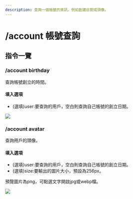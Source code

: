 ```yaml
---
description: 查詢一個帳號的資訊，例如創建日期或頭像。
---
```


# /account 帳號查詢

## 指令一覽

### /account birthday

查詢帳號創立的時間。

#### 填入選項

* (選填)user:要查詢的用戶，空白則查詢自己帳號的創立日期。

![](https://cdn.discordapp.com/attachments/848902789681381416/965608299456245851/unknown.png)

### /account avatar

查詢用戶的頭像。

#### 填入選項

* (選填)user:要查詢的用戶，空白則查詢自己帳號的創立日期。
* (選填)size:要輸出的圖片大小，預設為256px。

預覽圖片為png，可點選文字開啟jpg或webp檔。

![](https://cdn.discordapp.com/attachments/848902789681381416/965608654378246204/unknown.png)
